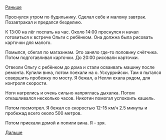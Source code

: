 [Раньше](2017.11.11.md)

Проснулся утром по будильнику. Сделал себе и малому завтрак.
Позавтракал и предался безделию.

К 13:00 на лёг поспать на час.
Около 14:00 проснулся и начал готовиться к встрече Ольги с ребёнком. Она должна была рисовать карточки для малого.

Помылся, сбегал по магазинам. Это заняло где-то половину счётчика.
Потом подготавливал карточки.
До 20:00 рисовали карточки.

Отвезли Ольгу с ребёнком до дома и стали осваивать машину после ремонта. Купили вина, потом поехали на о. Уссуррийски. Там я пытался совершить пробежку по мосту. Я бежал, а Нелли ехала рядом, для контроля скорости.

Ноги нагрелись и очень сильно напряглась дыхалка. Потом откашливался несколько часов. Никотин помогал успокоить кашель.

Потом посмотрел. Я бежал со скоростью 12-15 км/ч 2.5 минуты и пробежад всего около 500 метров.

Потом приехали домой и попили вина. Я - зря.

[Дальше](2017.11.13.md)
